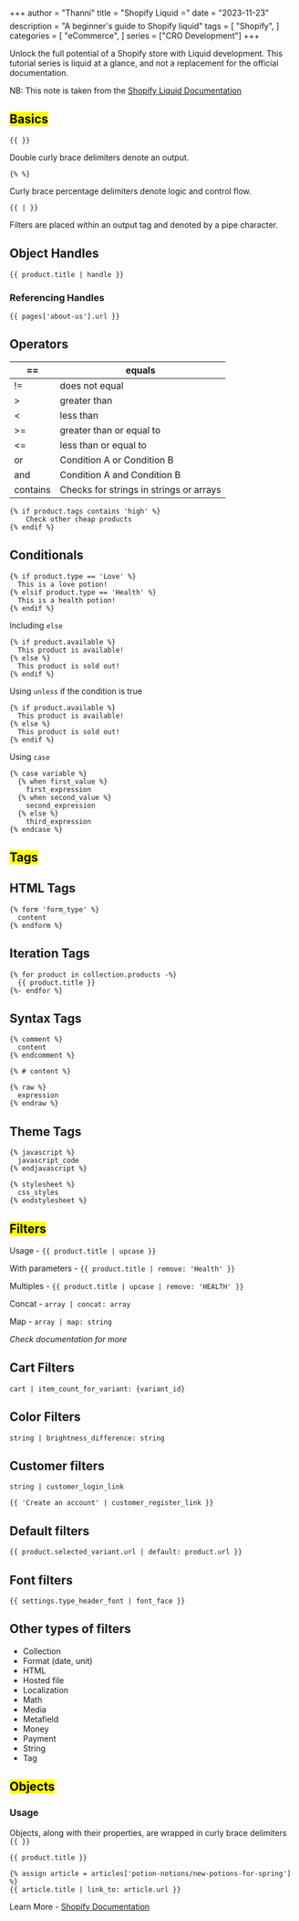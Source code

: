 +++
author = "Thanni"
title = "Shopify Liquid ⭐️"
date = "2023-11-23"
description = "A beginner's guide to Shopify liquid"
tags = [
    "Shopify",
]
categories = [
    "eCommerce",
]
series = ["CRO Development"]
+++

Unlock the full potential of a Shopify store with Liquid development. This tutorial series is liquid at a glance, and not a replacement for the official documentation.

<!--more-->

NB: This note is taken from the [Shopify Liquid Documentation](https://shopify.dev/docs/api/liquid)

## <mark>Basics</mark>

```
{{ }}
```

Double curly brace delimiters denote an output.

```
{% %}
```

Curly brace percentage delimiters denote logic and control flow.

```
{{ | }}
```

Filters are placed within an output tag and denoted by a pipe character.

## Object Handles

```
{{ product.title | handle }}
```

### Referencing Handles

```
{{ pages['about-us'].url }}
```

## Operators

| ==       | equals                                  |
| -------- | --------------------------------------- |
| !=       | does not equal                          |
| >        | greater than                            |
| <        | less than                               |
| >=       | greater than or equal to                |
| <=       | less than or equal to                   |
| or       | Condition A or Condition B              |
| and      | Condition A and Condition B             |
| contains | Checks for strings in strings or arrays |

```
{% if product.tags contains 'high' %}
	Check other cheap products
{% endif %}
```

## Conditionals

```
{% if product.type == 'Love' %}
  This is a love potion!
{% elsif product.type == 'Health' %}
  This is a health potion!
{% endif %}
```

Including `else`

```
{% if product.available %}
  This product is available!
{% else %}
  This product is sold out!
{% endif %}
```

Using `unless` if the condition is true

```
{% if product.available %}
  This product is available!
{% else %}
  This product is sold out!
{% endif %}
```

Using `case`

```
{% case variable %}
  {% when first_value %}
    first_expression
  {% when second_value %}
    second_expression
  {% else %}
    third_expression
{% endcase %}
```

## <mark>Tags</mark>

## HTML Tags

```
{% form 'form_type' %}
  content
{% endform %}
```

## Iteration Tags

```
{% for product in collection.products -%}
  {{ product.title }}
{%- endfor %}
```

## Syntax Tags

```
{% comment %}
  content
{% endcomment %}
```

```
{% # content %}
```

```
{% raw %}
  expression
{% endraw %}
```

## Theme Tags

```
{% javascript %}
  javascript_code
{% endjavascript %}
```

```
{% stylesheet %}
  css_styles
{% endstylesheet %}
```

## <mark>Filters</mark>

Usage - `{{ product.title | upcase }}`

With parameters - `{{ product.title | remove: 'Health' }}`

Multiples - `{{ product.title | upcase | remove: 'HEALTH' }}`

Concat - `array | concat: array`

Map - `array | map: string`

_Check documentation for more_

## Cart Filters

`cart | item_count_for_variant: {variant_id}`

## Color Filters

`string | brightness_difference: string`

## Customer filters

`string | customer_login_link`

`{{ 'Create an account' | customer_register_link }}`

## Default filters

`{{ product.selected_variant.url | default: product.url }}`

## Font filters

`{{ settings.type_header_font | font_face }}`

## Other types of filters

- Collection
- Format (date, unit)
- HTML
- Hosted file
- Localization
- Math
- Media
- Metafield
- Money
- Payment
- String
- Tag

## <mark>Objects</mark>

### Usage

Objects, along with their properties, are wrapped in curly brace delimiters `{{ }}`

`{{ product.title }}`

```
{% assign article = articles['potion-notions/new-potions-for-spring'] %}
{{ article.title | link_to: article.url }}
```

Learn More - [Shopify Documentation](https://shopify.dev/docs/api/liquid/objects)
